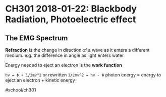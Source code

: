 # CH301 2018-01-22: Blackbody Radiation, Photoelectric effect
## The EMG Spectrum
**Refraction** is the change in direction of a wave as it enters a different medium. e.g. the difference in angle as light enters water

Energy needed to eject an electron is the **work function** 

`hv = Φ + 1/2mv^2` or rewritten `1/2mv^2 = hv - Φ`
photon energy = energy to eject an electron + kinetic energy

#school/ch301